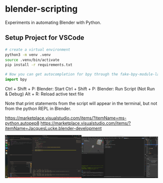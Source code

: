 # blender-scripting

Experiments in automating Blender with Python.

## Setup Project for VSCode

```bash
# create a virtual environment
python3 -m venv .venv
source .venv/bin/activate
pip install -r requirements.txt
```

```py
# Now you can get autocompletion for bpy through the fake-bpy-module-latest
import bpy
```

Ctrl + Shift + P: Blender: Start
Ctrl + Shift + P: Blender: Run Script (Not Run & Debug)
Alt + R: Reload active text file

Note that print statements from the script will appear in the terminal, but not from the python REPL in Blender.

https://marketplace.visualstudio.com/items/?itemName=ms-python.autopep8
https://marketplace.visualstudio.com/items/?itemName=JacquesLucke.blender-development

![Debugger Example](./04_vscode_python/debugger.png)
